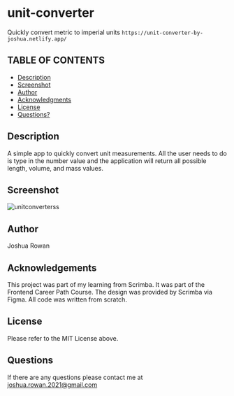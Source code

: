 # unit-converter
Quickly convert metric to imperial units
`https://unit-converter-by-joshua.netlify.app/`

## TABLE OF CONTENTS

* [Description](#description)
* [Screenshot](#screenshot)
* [Author ](#author)
* [Acknowledgments](#acknowledgments)
* [License](#license)
* [Questions?](#questions?)

## Description
A simple app to quickly convert unit measurements. All the user needs to do is type in the number value and the application will return all possible length, volume, and mass values.

## Screenshot
![unitconverterss](https://github.com/joshua-rowan/unit-converter/assets/127271690/ccb39d2e-7bee-448d-bd64-73f8831c8145)


## Author
Joshua Rowan

## Acknowledgements
This project was part of my learning from Scrimba.  It was part of the Frontend Career Path Course. The design was provided by Scrimba via Figma. All code was written from scratch.

## License
Please refer to the MIT License above.

## Questions
If there are any questions please contact me at joshua.rowan.2021@gmail.com
